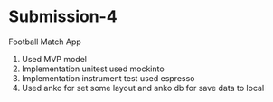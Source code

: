 # Submission-4
Football Match App

1. Used MVP model
2. Implementation unitest used mockinto 
3. Implementation instrument test used espresso
4. Used anko for set some layout and anko db for save data to local
